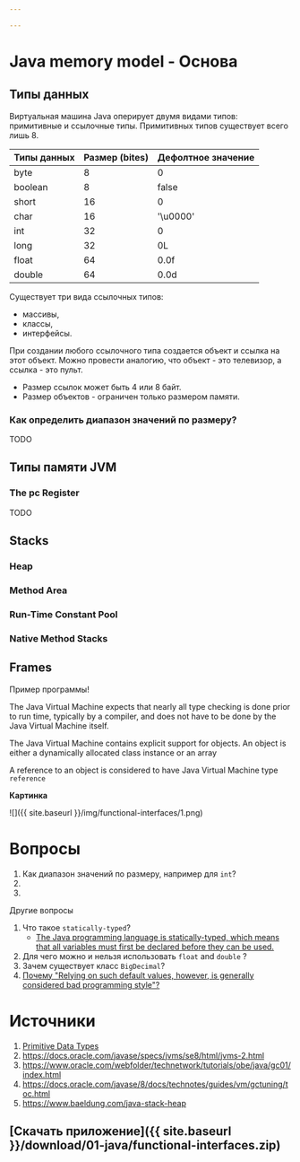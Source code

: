 ```yaml
---

---
```


# Java memory model - Основа

## Типы данных

Виртуальная машина Java оперирует двумя видами типов: примитивные и ссылочные типы. Примитивных типов существует всего лишь 8.

| **Типы данных** | Размер (bites) | **Дефолтное значение** |
| --------------- | -------------- | ---------------------- |
| byte            | 8              | 0                      |
| boolean         | 8              | false                  |
| short           | 16             | 0                      |
| char            | 16             | '\u0000'               |
| int             | 32             | 0                      |
| long            | 32             | 0L                     |
| float           | 64             | 0.0f                   |
| double          | 64             | 0.0d                   |

Cуществует три вида ссылочных типов:

- массивы,
- классы,
- интерфейсы.

При создании любого ссылочного типа создается объект и ссылка на этот объект. Можно провести аналогию, что объект - это телевизор, а ссылка - это пульт.

- Размер ссылок может быть 4 или 8 байт. 
- Размер объектов - ограничен только размером памяти.



### Как определить диапазон значений по размеру?

TODO



## Типы памяти JVM

### The pc Register

TODO

## Stacks



### Heap



### Method Area



### Run-Time Constant Pool



### Native Method Stacks



##  Frames



Пример программы!











The Java Virtual Machine expects that nearly all type checking is done prior to run time, typically by a compiler, and does not have to be done by the Java Virtual Machine itself.

The Java Virtual Machine contains explicit support for objects. An object is either a dynamically allocated class instance or an array

A reference to an object is considered to have Java Virtual Machine type `reference`



**Картинка**

![]({{ site.baseurl }}/img/functional-interfaces/1.png)



# Вопросы

1. Как диапазон значений по размеру, например для `int`?
2. 
3. 



Другие вопросы

1. Что такое `statically-typed`?
   - [The Java programming language is statically-typed, which means that all variables must first be declared before they can be used.](https://docs.oracle.com/javase/tutorial/java/nutsandbolts/datatypes.html)
2. Для чего можно и нельзя использовать `float` and `double` ?
3. Зачем существует класс `BigDecimal`?
4. [Почему "Relying on such default values, however, is generally considered bad programming style"?](https://docs.oracle.com/javase/tutorial/java/nutsandbolts/datatypes.html)



# Источники

1. [Primitive Data Types](https://docs.oracle.com/javase/tutorial/java/nutsandbolts/datatypes.html) 
2. https://docs.oracle.com/javase/specs/jvms/se8/html/jvms-2.html
3. https://www.oracle.com/webfolder/technetwork/tutorials/obe/java/gc01/index.html
4. https://docs.oracle.com/javase/8/docs/technotes/guides/vm/gctuning/toc.html
5. https://www.baeldung.com/java-stack-heap



## [Скачать приложение]({{ site.baseurl }}/download/01-java/functional-interfaces.zip)